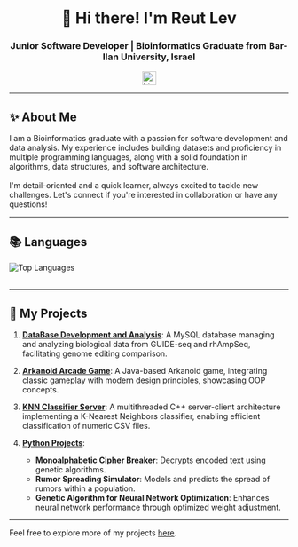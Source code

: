 <h1 align="center">👋 Hi there! I'm Reut Lev</h1>
<h3 align="center">Junior Software Developer | Bioinformatics Graduate from Bar-Ilan University, Israel</h3>

<div align="center">
  <a href="https://www.linkedin.com/in/reut-lev-55509b250/" target="_blank">
    <img src="https://img.shields.io/static/v1?message=LinkedIn&logo=linkedin&label=myprofile&color=0077B5&logoColor=white&labelColor=&style=for-the-badge" height="25" alt="LinkedIn logo" />
  </a>
</div>

---

<h2 align="left">✨ About Me</h2>
<p align="left">
  I am a Bioinformatics graduate with a passion for software development and data analysis. My experience includes building datasets and proficiency in multiple programming languages, along with a solid foundation in algorithms, data structures, and software architecture.  
  <br><br>
  I'm detail-oriented and a quick learner, always excited to tackle new challenges. Let's connect if you're interested in collaboration or have any questions!
</p>

---

<h2 align="left">📚 Languages</h2>
<div align="left">
  <img src="https://github-readme-stats.vercel.app/api/top-langs/?username=reutlev98&layout=compact&hide=html,css&hide_progress=true&bg_color=0d1117&title_color=ff69b4&text_color=ffffff&icon_color=79ff97&border_color=ffffff&hide_title=true&hide_border=true" alt="Top Languages">


</div>

<br>

---

<h2 align="left">🚀 My Projects</h2>

1. **[DataBase Development and Analysis](https://github.com/reutlev98/CRISPR-Database-Development-Analysis-Project.git)**: A MySQL database managing and analyzing biological data from GUIDE-seq and rhAmpSeq, facilitating genome editing comparison.

2. **[Arkanoid Arcade Game](https://github.com/reutlev98/Arkanoid-Game.git)**: A Java-based Arkanoid game, integrating classic gameplay with modern design principles, showcasing OOP concepts.

3. **[KNN Classifier Server](https://github.com/reutlev98/KNN-Classifier-Server.git)**: A multithreaded C++ server-client architecture implementing a K-Nearest Neighbors classifier, enabling efficient classification of numeric CSV files.

4. **[Python Projects](https://github.com/reutlev98?tab=repositories)**:  
   - **Monoalphabetic Cipher Breaker**: Decrypts encoded text using genetic algorithms.  
   - **Rumor Spreading Simulator**: Models and predicts the spread of rumors within a population.  
   - **Genetic Algorithm for Neural Network Optimization**: Enhances neural network performance through optimized weight adjustment.

---

Feel free to explore more of my projects [here](https://github.com/reutlev98?tab=repositories).

